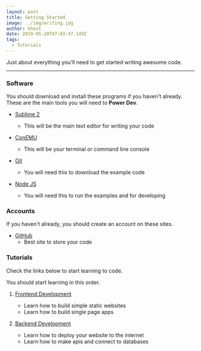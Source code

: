 ```yaml
---
layout: post
title: Getting Started
image: ../img/writing.jpg
author: Ghost
date: 2019-05-20T07:03:47.149Z
tags: 
  - Tutorials
---
```


Just about everything you’ll need to get started writing awesome code.

---

### Software

You should download and install these programs if you haven't already. These are the main tools you will need to **Power Dev**.

- [Sublime 2](https://www.sublimetext.com/2) 
    - This will be the main text editor for writing your code

- [ConEMU](https://conemu.github.io)
    - This will be your terminal or command line console

- [Git](https://git-scm.com/downloads)
    - You will need this to download the example code

- [Node JS](https://nodejs.org/en/)
    - You will need this to run the examples and for developing

### Accounts

If you haven't already, you should create an account on these sites.

- [GitHub](https://github.com)
    - Best site to store your code


### Tutorials

Check the links below to start learning to code.

You should start learning in this order.

1. [Frontend Development](/pages/frontend-development)
    - Learn how to build simple static websites
    - Learn how to build single page apps

1. [Backend Development](/pages/backend-development)
    - Learn how to deploy your website to the internet
    - Learn how to make apis and connect to databases